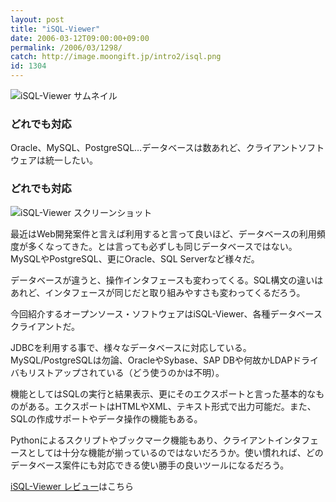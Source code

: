 ```yaml
---
layout: post
title: "iSQL-Viewer"
date: 2006-03-12T09:00:00+09:00
permalink: /2006/03/1298/
catch: http://image.moongift.jp/intro2/isql.png
id: 1304
---
```

 ![iSQL-Viewer サムネイル](http://image.moongift.jp/intro2/isql.t.png "iSQL-Viewer サムネイル")
  

### どれでも対応
  
Oracle、MySQL、PostgreSQL…データベースは数あれど、クライアントソフトウェアは統一したい。  
<!--more-->  

### どれでも対応
  

![iSQL-Viewer スクリーンショット](http://image.moongift.jp/intro2/isql.png "iSQL-Viewer スクリーンショット")

  

最近はWeb開発案件と言えば利用すると言って良いほど、データベースの利用頻度が多くなってきた。とは言っても必ずしも同じデータベースではない。MySQLやPostgreSQL、更にOracle、SQL Serverなど様々だ。

  

データベースが違うと、操作インタフェースも変わってくる。SQL構文の違いはあれど、インタフェースが同じだと取り組みやすさも変わってくるだろう。

  

今回紹介するオープンソース・ソフトウェアはiSQL-Viewer、各種データベースクライアントだ。

  

JDBCを利用する事で、様々なデータベースに対応している。MySQL/PostgreSQLは勿論、OracleやSybase、SAP DBや何故かLDAPドライバもリストアップされている（どう使うのかは不明）。

  

機能としてはSQLの実行と結果表示、更にそのエクスポートと言った基本的なものがある。エクスポートはHTMLやXML、テキスト形式で出力可能だ。また、SQLの作成サポートやデータ操作の機能もある。

  

Pythonによるスクリプトやブックマーク機能もあり、クライアントインタフェースとしては十分な機能が揃っているのではないだろうか。使い慣れれば、どのデータベース案件にも対応できる使い勝手の良いツールになるだろう。

  

[iSQL-Viewer レビュー](http://oss.moongift.jp/review/i-1313.html)はこちら

